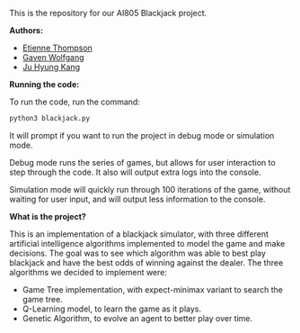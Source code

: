 This is the repository for our AI805 Blackjack project.

**Authors:**
- [Etienne Thompson](https://github.com/EtienneThompson)
- [Gaven Wolfgang](https://github.com/kidbuu18962)
- [Ju Hyung Kang](https://github.com/Belladonna00)

**Running the code:**

To run the code, run the command:

```bash
python3 blackjack.py
```

It will prompt if you want to run the project in debug mode or simulation mode.

Debug mode runs the series of games, but allows for user interaction to step through the code. It also will output extra logs into the console.

Simulation mode will quickly run through 100 iterations of the game, without waiting for user input, and will output less information to the console.

**What is the project?**

This is an implementation of a blackjack simulator, with three different artificial intelligence algorithms implemented to model the game and make decisions. The goal was to see which algorithm was able to best play blackjack and have the best odds of winning against the dealer. The three algorithms we decided to implement were:
- Game Tree implementation, with expect-minimax variant to search the game tree.
- Q-Learning model, to learn the game as it plays.
- Genetic Algorithm, to evolve an agent to better play over time.